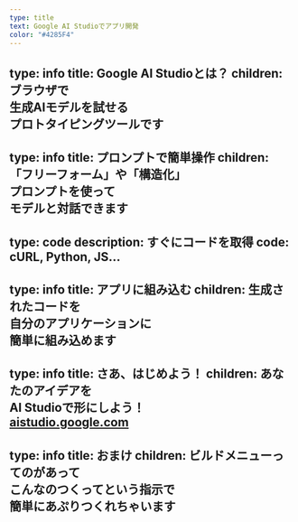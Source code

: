 ```yaml
---
type: title
text: Google AI Studioでアプリ開発
color: "#4285F4"
---
```

type: info
title: Google AI Studioとは？
children: ブラウザで<br />生成AIモデルを試せる<br />プロトタイピングツールです
---
type: info
title: プロンプトで簡単操作
children: 「フリーフォーム」や「構造化」<br />プロンプトを使って<br />モデルと対話できます
---
type: code
description: すぐにコードを取得
code: cURL, Python, JS...
---
type: info
title: アプリに組み込む
children: 生成されたコードを<br />自分のアプリケーションに<br />簡単に組み込めます
---
type: info
title: さあ、はじめよう！
children: あなたのアイデアを<br/>AI Studioで形にしよう！<br/><a href="https://aistudio.google.com/" target="_blank"><span class="text-blue-400">aistudio.google.com</span></a>
---
type: info
title: おまけ
children: ビルドメニューってのがあって<br />こんなのつくってという指示で<br />簡単にあぷりつくれちゃいます
---